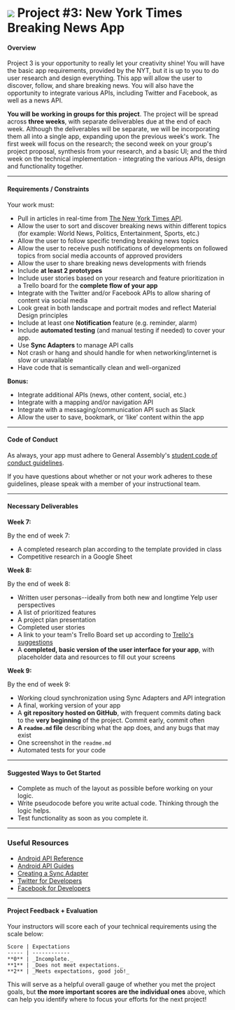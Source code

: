 # ![](https://ga-dash.s3.amazonaws.com/production/assets/logo-9f88ae6c9c3871690e33280fcf557f33.png) Project #3: New York Times Breaking News App

#### Overview

Project 3 is your opportunity to really let your creativity shine! You will have the basic app requirements, provided by the NYT, but it is up to you to do user research and design everything. This app will allow the user to discover, follow, and share breaking news. You will also have the opportunity to integrate various APIs, including Twitter and Facebook, as well as a news API.

**You will be working in groups for this project**. The project will be spread across **three weeks**, with separate deliverables due at the end of each week. Although the deliverables will be separate, we will be incorporating them all into a single app, expanding upon the previous week's work. The first week will focus on the research; the second week on your group's project proposal, synthesis from your research, and a basic UI; and the third week on the technical implementation - integrating the various APIs, design and functionality together.

---

#### Requirements / Constraints

Your work must:

- Pull in articles in real-time from [The New York Times API](http://developer.nytimes.com/).
- Allow the user to sort and discover breaking news within different topics (for example: World News, Politics, Entertainment, Sports, etc.)
- Allow the user to follow specific trending breaking news topics
- Allow the user to receive push notifications of developments on followed topics from social media accounts of approved providers
- Allow the user to share breaking news developments with friends
- Include **at least 2 prototypes**
- Include user stories based on your research and feature prioritization in a Trello board for the **complete flow of your app**
- Integrate with the Twitter and/or Facebook APIs to allow sharing of content via social media
- Look great in both landscape and portrait modes and reflect Material Design principles
- Include at least one **Notification** feature (e.g. reminder, alarm)
- Include **automated testing** (and manual testing if needed) to cover your app.
- Use **Sync Adapters** to manage API calls
- Not crash or hang and should handle for when networking/internet is slow or unavailable
- Have code that is semantically clean and well-organized


**Bonus:**

- Integrate additional APIs (news, other content, social, etc.)
- Integrate with a mapping and/or navigation API
- Integrate with a messaging/communication API such as Slack
- Allow the user to save, bookmark, or ‘like’ content within the app

---

#### Code of Conduct

As always, your app must adhere to General Assembly's [student code of conduct guidelines](https://github.com/ga-adi-nyc/Course-Materials/blob/master/markdown/code-of-conduct.md).

If you have questions about whether or not your work adheres to these guidelines, please speak with a member of your instructional team.

---

#### Necessary Deliverables

**Week 7:**

By the end of week 7:

- A completed research plan according to the template provided in class
- Competitive research in a Google Sheet

**Week 8:**

By the end of week 8:

- Written user personas--ideally from both new and longtime Yelp user perspectives
- A list of prioritized features
- A project plan presentation
- Completed user stories
- A link to your team's Trello Board set up according to [Trello's suggestions](http://buildbettersoftware.com/with-trello/)
- A **completed, basic version of the user interface for your app**, with placeholder data and resources to fill out your screens

**Week 9:**

By the end of week 9:

- Working cloud synchronization using Sync Adapters and API integration
- A final, working version of your app
- A **git repository hosted on GitHub**, with frequent commits dating back to the **very beginning** of the project. Commit early, commit often
- **A ``readme.md`` file** describing what the app does, and any bugs that may exist
- One screenshot in the ``readme.md``
- Automated tests for your code

---

#### Suggested Ways to Get Started

- Complete as much of the layout as possible before working on your logic.
- Write pseudocode before you write actual code. Thinking through the logic helps.
- Test functionality as soon as you complete it.

---

### Useful Resources

- [Android API Reference](http://developer.android.com/reference/packages.html)
- [Android API Guides](http://developer.android.com/guide/index.html)
- [Creating a Sync Adapter](http://developer.android.com/training/sync-adapters/creating-sync-adapter.html)
- [Twitter for Developers](https://dev.twitter.com/)
- [Facebook for Developers](https://developers.facebook.com/)

---

#### Project Feedback + Evaluation


Your instructors will score each of your technical requirements using the scale below:

    Score | Expectations
    ----- | ------------
    **0** | _Incomplete._
    **1** | _Does not meet expectations._
    **2** | _Meets expectations, good job!_

 This will serve as a helpful overall gauge of whether you met the project goals, but __the more important scores are the individual ones__ above, which can help you identify where to focus your efforts for the next project!
